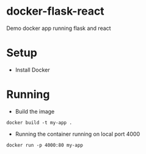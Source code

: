 # docker-flask-react
Demo docker app running flask and react

# Setup
- Install Docker

# Running
- Build the image
```
docker build -t my-app .
```

- Running the container running on local port 4000
```
docker run -p 4000:80 my-app
```

